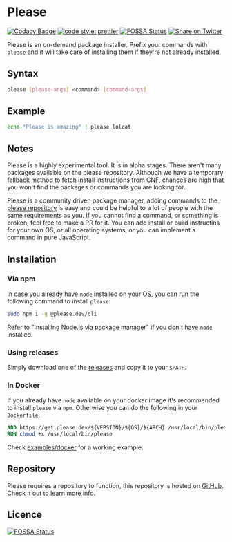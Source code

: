 # Please

[![Codacy Badge](https://app.codacy.com/project/badge/Grade/aaa7e6823a4b4103a3d45a208668c1a1)](https://www.codacy.com/gh/pleasecmd/please/dashboard?utm_source=github.com&utm_medium=referral&utm_content=pleasecmd/please&utm_campaign=Badge_Grade)
[![code style: prettier](https://img.shields.io/badge/code_style-prettier-ff69b4.svg)](https://github.com/prettier/prettier)
[![FOSSA Status](https://app.fossa.com/api/projects/git%2Bgithub.com%2Fpleasecmd%2Fplease.svg?type=shield)](https://app.fossa.com/projects/git%2Bgithub.com%2Fpleasecmd%2Fplease?ref=badge_shield)
[![Share on Twitter](https://img.shields.io/badge/twitter-share-acf)](https://twitter.com/intent/tweet?text=Please%20is%20an%20on-demand%2C%20universal%2C%20declarative%20command%20installer%20https%3A%2F%2Fgithub.com%2Fpleasecmd%2Fplease)

Please is an on-demand package installer. Prefix your commands with `please`
and it will take care of installing them if they're not already installed.

## Syntax

```bash
please [please-args] <command> [command-args]
```

## Example

```bash
echo "Please is amazing" | please lolcat
```

## Notes

Please is a highly experimental tool. It is in alpha stages.
There aren't many packages available on the please repository.
Although we have a temporary fallback method to fetch install instructions from
[CNF](https://command-not-found.com/),
chances are high that you won't find the packages or commands you are looking for.

Please is a community driven package manager, adding commands to the
[please repository](https://github.com/pleasecmd/repo) is easy and could be helpful
to a lot of people with the same requirements as you.
If you cannot find a command, or something is broken, feel free to make a PR for it.
You can add install or build instructins for your own OS, or all operating systems,
or you can implement a command in pure JavaScript.

## Installation

### Via npm

In case you already have `node` installed on your OS, you can run the following command to install `please`:

```bash
sudo npm i -g @please.dev/cli
```

Refer to ["Installing Node.js via package manager"](https://nodejs.org/en/download/package-manager) if you don't have `node` installed.

### Using releases

Simply download one of the [releases](https://github.com/pleasecmd/please/releases) and copy it to your `$PATH`.

### In Docker

If you already have `node` available on your docker image it's recommended to install `please` via `npm`.
Otherwise you can do the following in your `Dockerfile`:

```Dockerfile
ADD https://get.please.dev/${VERSION}/${OS}/${ARCH} /usr/local/bin/please
RUN chmod +x /usr/local/bin/please
```

Check [examples/docker](./examples/docker) for a working example.

## Repository

Please requires a repository to function, this repository is
hosted on [GitHub](https://github.com/pleasecmd/repo). Check it out to learn more info.

## Licence

[![FOSSA Status](https://app.fossa.com/api/projects/git%2Bgithub.com%2Fpleasecmd%2Fplease.svg?type=large)](https://app.fossa.com/projects/git%2Bgithub.com%2Fpleasecmd%2Fplease?ref=badge_large)
